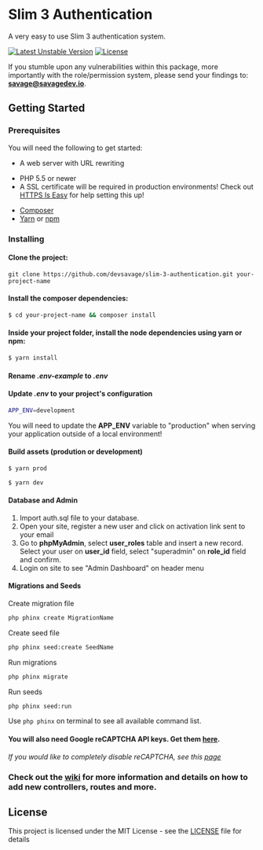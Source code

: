 # Slim 3 Authentication
A very easy to use Slim 3 authentication system.

[![Latest Unstable Version](https://poser.pugx.org/devsavage/slim-3-authentication/v/unstable?format=flat-square)](https://packagist.org/packages/devsavage/slim-3-authentication)
[![License](https://poser.pugx.org/devsavage/slim-3-authentication/license?format=flat-square)](https://packagist.org/packages/devsavage/slim-3-authentication)

If you stumble upon any vulnerabilities within this package, more importantly with the role/permission system, please send your findings to: **savage@savagedev.io**.  

## Getting Started

### Prerequisites

You will need the following to get started:

* A web server with URL rewriting
 - PHP 5.5 or newer
 - A SSL certificate will be required in production environments! Check out [HTTPS Is Easy](https://httpsiseasy.com/) for help setting this up!  
* [Composer](https://getcomposer.org/)
* [Yarn](https://yarnpkg.com/) or [npm](https://www.npmjs.com/)

### Installing
#### Clone the project:
```
git clone https://github.com/devsavage/slim-3-authentication.git your-project-name
```

#### Install the composer dependencies:
```bash
$ cd your-project-name && composer install
```

#### Inside your project folder, install the node dependencies using yarn or npm:
```bash
$ yarn install
```

#### Rename *_.env-example_* to *_.env_*

#### Update *_.env_* to your project's configuration
```bash
APP_ENV=development
```
You will need to update the **APP_ENV** variable to "production" when serving your application outside of a local environment!

#### Build assets (prodution or development)
```bash
$ yarn prod
```

```bash
$ yarn dev
```
#### Database and Admin
1. Import auth.sql file to your database.
2. Open your site, register a new user and click on activation link sent to your email
3. Go to **phpMyAdmin**, select **user_roles** table and insert a new record. Select your user on **user_id** field, select "superadmin" on **role_id** field and confirm.
4. Login on site to see "Admin Dashboard" on header menu 

#### Migrations and Seeds
Create migration file
```bash
php phinx create MigrationName
```
Create seed file
```bash
php phinx seed:create SeedName
```
Run migrations
```bash
php phinx migrate
```
Run seeds
```bash
php phinx seed:run
```
Use `php phinx` on terminal to see all available command list.

#### You will also need Google reCAPTCHA API keys. Get them [here](https://www.google.com/recaptcha).

*If you would like to completely disable reCAPTCHA, see this [page](https://github.com/devsavage/slim-3-authentication/wiki/Completely-remove-reCAPTCHA)*

### Check out the [wiki](https://github.com/devsavage/slim-3-authentication/wiki/) for more information and details on how to add new controllers, routes and more.

## License

This project is licensed under the MIT License - see the [LICENSE](LICENSE) file for details

